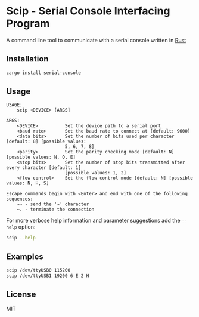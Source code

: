 # Scip - Serial Console Interfacing Program
A command line tool to communicate with a serial console written in [Rust](https://rust-lang.org)

## Installation
```bash
cargo install serial-console
```

## Usage
```
USAGE:
    scip <DEVICE> [ARGS]

ARGS:
    <DEVICE>          Set the device path to a serial port
    <baud rate>       Set the baud rate to connect at [default: 9600]
    <data bits>       Set the number of bits used per character [default: 8] [possible values:
                      5, 6, 7, 8]
    <parity>          Set the parity checking mode [default: N] [possible values: N, O, E]
    <stop bits>       Set the number of stop bits transmitted after every character [default: 1]
                      [possible values: 1, 2]
    <flow control>    Set the flow control mode [default: N] [possible values: N, H, S]

Escape commands begin with <Enter> and end with one of the following sequences:
    ~~ - send the '~' character
    ~. - terminate the connection
```

For more verbose help information and parameter suggestions add the `--help` option:
```bash
scip --help
```

## Examples
```bash
scip /dev/ttyUSB0 115200
scip /dev/ttyUSB1 19200 6 E 2 H
```

## License
MIT
